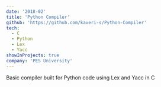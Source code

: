 ```yaml
---
date: '2018-02'
title: 'Python Compiler'
github: 'https://github.com/kaveri-s/Python-Compiler'
tech:
  - C
  - Python
  - Lex
  - Yacc
showInProjects: true
company: 'PES University'
---
```


Basic compiler built for Python code using Lex and Yacc in C
